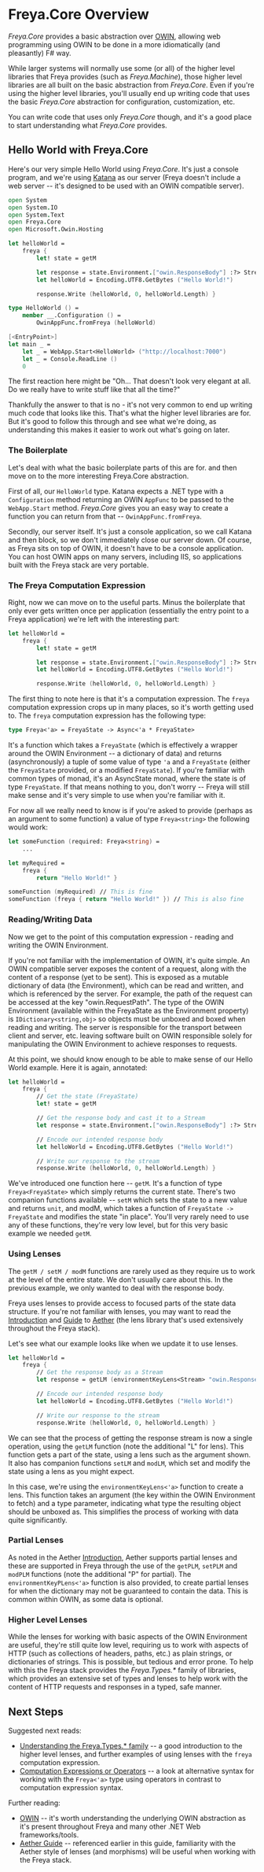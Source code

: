 # Freya.Core Overview

_Freya.Core_ provides a basic abstraction over [OWIN][owin], allowing web programming using OWIN to be done in a more idiomatically (and pleasantly) F# way.

While larger systems will normally use some (or all) of the higher level libraries that Freya provides (such as _Freya.Machine_), those higher level libraries are all built on the basic abstraction from _Freya.Core_. Even if you're using the higher level libraries, you'll usually end up writing code that uses the basic _Freya.Core_ abstraction for configuration, customization, etc.

You can write code that uses only _Freya.Core_ though, and it's a good place to start understanding what _Freya.Core_ provides.

## Hello World with Freya.Core

Here's our very simple Hello World using _Freya.Core_. It's just a console program, and we're using [Katana][katana] as our server (Freya doesn't include a web server -- it's designed to be used with an OWIN compatible server).

```fsharp
open System
open System.IO
open System.Text
open Freya.Core
open Microsoft.Owin.Hosting

let helloWorld =
    freya {
        let! state = getM

        let response = state.Environment.["owin.ResponseBody"] :?> Stream
        let helloWorld = Encoding.UTF8.GetBytes ("Hello World!")

        response.Write (helloWorld, 0, helloWorld.Length) }

type HelloWorld () =
    member __.Configuration () =
        OwinAppFunc.fromFreya (helloWorld)

[<EntryPoint>]
let main _ = 
    let _ = WebApp.Start<HelloWorld> ("http://localhost:7000")
    let _ = Console.ReadLine ()
    0
```
The first reaction here might be "Oh... That doesn't look very elegant at all. Do we really have to write stuff like that all the time?"

Thankfully the answer to that is no - it's not very common to end up writing much code that looks like this. That's what the higher level libraries are for. But it's good to follow this through and see what we're doing, as understanding this makes it easier to work out what's going on later.

### The Boilerplate

Let's deal with what the basic boilerplate parts of this are for. and then move on to the more interesting Freya.Core abstraction.

First of all, our `HelloWorld` type. Katana expects a .NET type with a `Configuration` method returning an OWIN `AppFunc` to be passed to the `WebApp.Start` method. _Freya.Core_ gives you an easy way to create a function you can return from that -- `OwinAppFunc.fromFreya`.

Secondly, our server itself. It's just a console application, so we call Katana and then block, so we don't immediately close our server down. Of course, as Freya sits on top of OWIN, it doesn't have to be a console application. You can host OWIN apps on many servers, including IIS, so applications built with the Freya stack are very portable.

### The Freya Computation Expression

Right, now we can move on to the useful parts. Minus the boilerplate that only ever gets written once per application (essentially the entry point to a Freya application) we're left with the interesting part:

```fsharp
let helloWorld =
    freya {
        let! state = getM

        let response = state.Environment.["owin.ResponseBody"] :?> Stream
        let helloWorld = Encoding.UTF8.GetBytes ("Hello World!")

        response.Write (helloWorld, 0, helloWorld.Length) }
```

The first thing to note here is that it's a computation expression. The `freya` computation expression crops up in many places, so it's worth getting used to. The `freya` computation expression has the following type:

```fsharp
type Freya<'a> = FreyaState -> Async<'a * FreyaState>
```
It's a function which takes a `FreyaState` (which is effectively a wrapper around the OWIN Environment -- a dictionary of data) and returns (asynchronously) a tuple of some value of type `'a` and a `FreyaState` (either the `FreyaState` provided, or a modified `FreyaState`). If you're familiar with common types of monad, it's an AsyncState monad, where the state is of type `FreyaState`. If that means nothing to you, don't worry -- Freya will still make sense and it's very simple to use when you're familiar with it.

For now all we really need to know is if you're asked to provide (perhaps as an argument to some function) a value of type `Freya<string>` the following would work:

```fsharp
let someFunction (required: Freya<string) =
    ...

let myRequired =
    freya {
        return "Hello World!" }

someFunction (myRequired) // This is fine
someFunction (freya { return "Hello World!" }) // This is also fine
```
### Reading/Writing Data

Now we get to the point of this computation expression - reading and writing the OWIN Environment.

If you're not familiar with the implementation of OWIN, it's quite simple. An OWIN compatible server exposes the content of a request, along with the content of a response (yet to be sent). This is exposed as a mutable dictionary of data (the Environment), which can be read and written, and which is referenced by the server. For example, the path of the request can be accessed at the key "owin.RequestPath". The type of the OWIN Environment (available within the FreyaState as the Environment property) is `IDictionary<string,obj>` so objects must be unboxed and boxed when reading and writing. The server is responsible for the transport between client and server, etc. leaving software built on OWIN responsible solely for manipulating the OWIN Environment to achieve responses to requests.

At this point, we should know enough to be able to make sense of our Hello World example. Here it is again, annotated:

```fsharp
let helloWorld =
    freya {
        // Get the state (FreyaState)
        let! state = getM

        // Get the response body and cast it to a Stream
        let response = state.Environment.["owin.ResponseBody"] :?> Stream

        // Encode our intended response body
        let helloWorld = Encoding.UTF8.GetBytes ("Hello World!")

        // Write our response to the stream
        response.Write (helloWorld, 0, helloWorld.Length) }
```
We've introduced one function here -- `getM`. It's a function of type `Freya<FreyaState>` which simply returns the current state. There's two companion functions available -- `setM` which sets the state to a new value and returns `unit`, and modM, which takes a function of `FreyaState -> FreyaState` and modifies the state "in place". You'll very rarely need to use any of these functions, they're very low level, but for this very basic example we needed `getM`.

### Using Lenses

The `getM / setM / modM` functions are rarely used as they require us to work at the level of the entire state. We don't usually care about this. In the previous example, we only wanted to deal with the response body.

Freya uses lenses to provide access to focused parts of the state data structure. If you're not familiar with lenses, you may want to read the [Introduction][aether-intro] and [Guide][aether-guide] to [Aether][aether] (the lens library that's used extensively throughout the Freya stack).

Let's see what our example looks like when we update it to use lenses.

```fsharp
let helloWorld =
    freya {
        // Get the response body as a Stream
        let response = getLM (environmentKeyLens<Stream> "owin.ResponseBody")

        // Encode our intended response body
        let helloWorld = Encoding.UTF8.GetBytes ("Hello World!")

        // Write our response to the stream
        response.Write (helloWorld, 0, helloWorld.Length) }
```
We can see that the process of getting the response stream is now a single operation, using the `getLM` function (note the additional "L" for lens). This function gets a part of the state, using a lens such as the argument shown. It also has companion functions `setLM` and `modLM`, which set and modify the state using a lens as you might expect.

In this case, we're using the `environmentKeyLens<'a>` function to create a lens. This function takes an argument (the key within the OWIN Environment to fetch) and a type parameter, indicating what type the resulting object should be unboxed as. This simplifies the process of working with data quite significantly.

### Partial Lenses

As noted in the Aether [Introduction][aether-intro], Aether supports partial lenses and these are supported in Freya through the use of the `getPLM`, `setPLM` and `modPLM` functions (note the additional "P" for partial). The `environmentKeyPLens<'a>` function is also provided, to create partial lenses for when the dictionary may not be guaranteed to contain the data. This is common within OWIN, as some data is optional.

### Higher Level Lenses

While the lenses for working with basic aspects of the OWIN Environment are useful, they're still quite low level, requiring us to work with aspects of HTTP (such as collections of headers, paths, etc.) as plain strings, or dictionaries of strings. This is possible, but tedious and error prone. To help with this the Freya stack provides the _Freya.Types.*_ family of libraries, which provides an extensive set of types and lenses to help work with the content of HTTP requests and responses in a typed, safe manner.

## Next Steps

Suggested next reads:

* [Understanding the Freya.Types.* family][types] -- a good introduction to the higher level lenses, and further examples of using lenses with the `freya` computation expression.
* [Computation Expressions or Operators][core-syntax] -- a look at alternative syntax for working with the `Freya<'a>` type using operators in contrast to computation expression syntax.

Further reading:

* [OWIN][owin] -- it's worth understanding the underlying OWIN abstraction as it's present throughout Freya and many other .NET Web frameworks/tools.
* [Aether Guide][aether-guide] -- referenced earlier in this guide, familiarity with the Aether style of lenses (and morphisms) will be useful when working with the Freya stack. 

[owin]: http://owin.org
[katana]: https://katanaproject.codeplex.com
[aether]: https://github.com/xyncro/aether
[aether-intro]: http://kolektiv.github.io/fsharp/aether/2014/08/10/aether/
[aether-guide]: http://kolektiv.github.io/fsharp/aether/2014/08/13/aether-guide/
[types]: ./types-understanding-the-family.md
[core-syntax]: ./core-computation-expressions-or-operators.md
